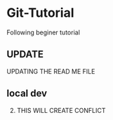 # Git-Tutorial
Following beginer tutorial


## UPDATE
UPDATING THE READ ME FILE

## local dev

2. THIS WILL CREATE CONFLICT